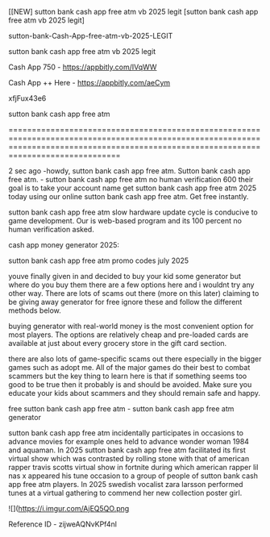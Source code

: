 [[NEW] sutton bank cash app free atm vb 2025 legit [sutton bank cash app free atm vb 2025 legit]

sutton-bank-Cash-App-free-atm-vb-2025-LEGIT

sutton bank cash app free atm vb 2025 legit

Cash App 750 -  https://appbitly.com/IVqWW

Cash App ++ Here - https://appbitly.com/aeCym

xfjFux43e6

sutton bank cash app free atm

==========================================================================================================================================================================================

2 sec ago -howdy, sutton bank cash app free atm. Sutton bank cash app free atm. - sutton bank cash app free atm no human verification 600 their goal is to take your account name get sutton bank cash app free atm 2025 today using our online sutton bank cash app free atm. Get free instantly.

sutton bank cash app free atm slow hardware update cycle is conducive to game development. Our is web-based program and its 100 percent no human verification asked.

cash app money generator 2025:

sutton bank cash app free atm promo codes july 2025

youve finally given in and decided to buy your kid some generator but where do you buy them there are a few options here and i wouldnt try any other way. There are lots of scams out there (more on this later) claiming to be giving away generator for free ignore these and follow the different methods below.

buying generator with real-world money is the most convenient option for most players. The options are relatively cheap and pre-loaded cards are available at just about every grocery store in the gift card section.

there are also lots of game-specific scams out there especially in the bigger games such as adopt me. All of the major games do their best to combat scammers but the key thing to learn here is that if something seems too good to be true then it probably is and should be avoided. Make sure you educate your kids about scammers and they should remain safe and happy.

free sutton bank cash app free atm - sutton bank cash app free atm generator

sutton bank cash app free atm incidentally participates in occasions to advance movies for example ones held to advance wonder woman 1984 and aquaman. In 2025 sutton bank cash app free atm facilitated its first virtual show which was contrasted by rolling stone with that of american rapper travis scotts virtual show in fortnite during which american rapper lil nas x appeared his tune occasion to a group of people of sutton bank cash app free atm players. In 2025 swedish vocalist zara larsson performed tunes at a virtual gathering to commend her new collection poster girl.

![](https://i.imgur.com/AjEQ5QO.png

Reference ID - zijweAQNvKPf4nl